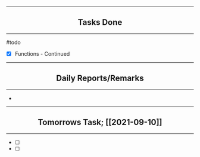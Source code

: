 ***
## <center> Tasks Done </center>
***

#todo 
- [x] Functions - Continued


---
## <center> Daily Reports/Remarks </center>
---
- 

---
## <center> Tomorrows Task; [[2021-09-10]]</center>
---
- [ ] 
- [ ]  

